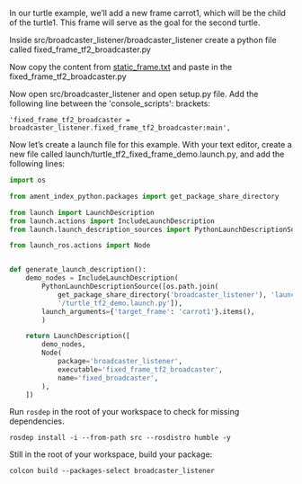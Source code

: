 In our turtle example, we’ll add a new frame carrot1, which will be the child of the turtle1. This frame will serve as the goal for the second turtle.

Inside src/broadcaster_listener/broadcaster_listener create a python file called fixed_frame_tf2_broadcaster.py

Now copy the content from [static_frame.txt](https://github.com/IntellisenseLab/CS4352-Practicals-ROS2/blob/main/Lab%2001/static_frame.txt) and paste in the fixed_frame_tf2_broadcaster.py

Now open src/broadcaster_listener and open setup.py file.
Add the following line between the 'console_scripts': brackets:

```Linux
'fixed_frame_tf2_broadcaster = broadcaster_listener.fixed_frame_tf2_broadcaster:main',
```
Now let’s create a launch file for this example. With your text editor, create a new file called launch/turtle_tf2_fixed_frame_demo.launch.py, and add the following lines:

```python
import os

from ament_index_python.packages import get_package_share_directory

from launch import LaunchDescription
from launch.actions import IncludeLaunchDescription
from launch.launch_description_sources import PythonLaunchDescriptionSource

from launch_ros.actions import Node


def generate_launch_description():
    demo_nodes = IncludeLaunchDescription(
        PythonLaunchDescriptionSource([os.path.join(
            get_package_share_directory('broadcaster_listener'), 'launch'),
            '/turtle_tf2_demo.launch.py']),
        launch_arguments={'target_frame': 'carrot1'}.items(),
        )

    return LaunchDescription([
        demo_nodes,
        Node(
            package='broadcaster_listener',
            executable='fixed_frame_tf2_broadcaster',
            name='fixed_broadcaster',
        ),
    ])
```
Run ```rosdep``` in the root of your workspace to check for missing dependencies.

```Linux
rosdep install -i --from-path src --rosdistro humble -y
```

Still in the root of your workspace, build your package:

```Linux
colcon build --packages-select broadcaster_listener
```

